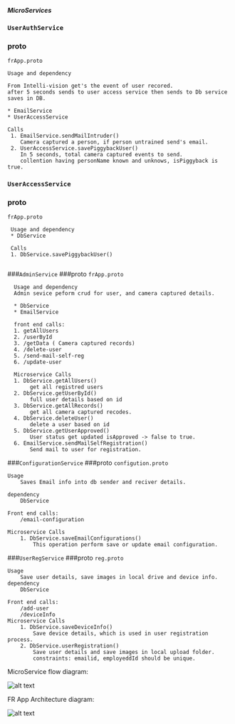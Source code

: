 ***MicroServices***

### `UserAuthService`
### proto
``
frApp.proto
``
```
Usage and dependency

From Intelli-vision get's the event of user recored. 
after 5 seconds sends to user access service then sends to Db service saves in DB.

* EmailService
* UserAccessService

Calls
 1. EmailService.sendMailIntruder()
    Camera captured a person, if person untrained send's email.
 2. UserAccessService.savePiggybackUser()
    In 5 seconds, total camera captured events to send.
    collention having personName known and unknows, isPiggyback is true.
```
 
 ### `UserAccessService`
 ### proto
 ``
 frApp.proto
 ``
 ```
  Usage and dependency
  * DbService
  
  Calls
  1. DbService.savePiggybackUser()
  
 ```

###`AdminService`
###proto
 ``
 frApp.proto
 ``
 ```
   Usage and dependency
   Admin sevice peform crud for user, and camera captured details.
   
   * DbService
   * EmailService
   
   front end calls:
   1. getAllUsers
   2. /userById
   3. /getData ( Camera captured records)
   4. /delete-user
   5. /send-mail-self-reg
   6. /update-user
   
   Microservice Calls
   1. DbService.getAllUsers()
        get all registred users
   2. DbService.getUserById()
        full user details based on id
   3. DbService.getAllRecords()
        get all camera captured recodes.
   4. DbService.deleteUser()
        delete a user based on id
   5. DbService.getUserApproved()
        User status get updated isApproved -> false to true.
   6. EmailService.sendMailSelfRegistration()
        Send mail to user for registration.
  ```

###`ConfigurationService`
###proto
``
configution.proto
``
```
Usage 
    Saves Email info into db sender and reciver details.

dependency
    DbService

Front end calls:
    /email-configuration

Microservice Calls
    1. DbService.saveEmailConfigurations()
        This operation perform save or update email configuration.
```

###`UserRegService`
###proto
``
reg.proto
``
```
Usage 
    Save user details, save images in local drive and device info.
dependency
    DbService

Front end calls:
    /add-user
    /deviceInfo
Microservice Calls
    1. DbService.saveDeviceInfo()
        Save device details, which is used in user registration process.
    2. DbService.userRegistration()
        Save user details and save images in local upload folder.
        constraints: emailid, employeddId should be unique.
```


MicroService flow diagram:

![alt text](https://drive.google.com/open?id=1CCrMM3hvBeA-zejEADuVnTmuz2GkSeae)


FR App Architecture diagram:

![alt text](https://drive.google.com/open?id=1Eol6--nsG6d5QCtjmQkXsYwZCGcEmY1B)
